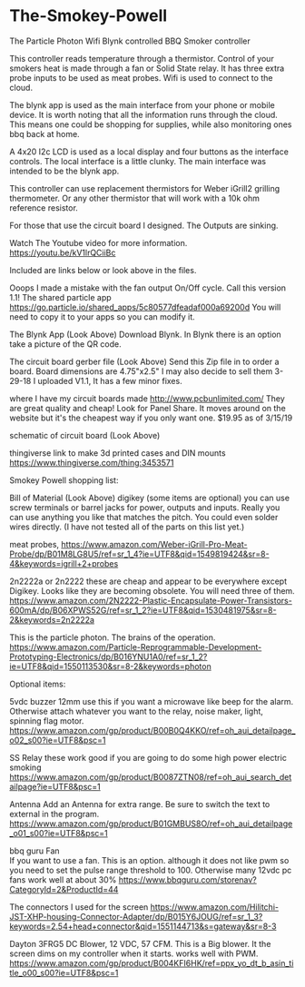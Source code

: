 # The-Smokey-Powell
The Particle Photon Wifi Blynk controlled BBQ Smoker controller

This controller reads temperature through a thermistor. Control of your smokers heat is made through a fan or
Solid State relay. It has three extra probe inputs to be used as meat probes.
Wifi is used to connect to the cloud. 

The blynk app is used as the main interface from your phone or mobile device. It is worth noting that all the information runs through the cloud. This means one could be shopping for supplies, while also monitoring ones bbq back at home.

A 4x20 I2c LCD is used as a local display and four buttons as the interface controls.
The local interface is a little clunky. The main interface was intended to be the blynk app.

This controller can use replacement thermistors for Weber iGrill2 grilling thermometer. Or any other thermistor that will work 
with a 10k ohm reference resistor.

For those that use the circuit board I designed. The Outputs are sinking.

Watch The Youtube video for more information.
https://youtu.be/kV1lrQCiiBc

Included are links below or look above in the files.

Ooops I made a mistake with the fan output On/Off cycle. Call this version 1.1!
The shared particle app https://go.particle.io/shared_apps/5c80577dfeadaf000a69200d You will need to copy it to your apps so you can modify it.

The Blynk App (Look Above) Download Blynk. In Blynk there is an option take a picture of the QR code.

The circuit board gerber file	(Look Above)  Send this Zip file in to order a board. Board dimensions are 4.75"x2.5"
I may also decide to sell them	 3-29-18 I uploaded V1.1, It has a few minor fixes.

where I have my circuit boards made http://www.pcbunlimited.com/ They are great quality and cheap!
Look for Panel Share. It moves around on the website but it's the cheapest way if you only want one. $19.95 as of 3/15/19

schematic of circuit board	(Look Above)

thingiverse link to make 3d printed cases and DIN mounts https://www.thingiverse.com/thing:3453571


Smokey Powell shopping list:

Bill of Material (Look Above)
digikey (some items are optional) you can use screw terminals or barrel jacks for power, outputs and inputs. Really you can use anything you like that matches the pitch. You could even solder wires directly.
(I have not tested all of the parts on this list yet.)


meat probes, https://www.amazon.com/Weber-iGrill-Pro-Meat-Probe/dp/B01M8LG8U5/ref=sr_1_4?ie=UTF8&qid=1549819424&sr=8-4&keywords=igrill+2+probes


2n2222a or 2n2222 these are cheap and appear to be everywhere except Digikey. Looks like they are becoming obsolete. You will need three of them.	
https://www.amazon.com/2N2222-Plastic-Encapsulate-Power-Transistors-600mA/dp/B06XPWS52G/ref=sr_1_2?ie=UTF8&qid=1530481975&sr=8-2&keywords=2n2222a

This is the particle photon. The brains of the operation.
https://www.amazon.com/Particle-Reprogrammable-Development-Prototyping-Electronics/dp/B016YNU1A0/ref=sr_1_2?ie=UTF8&qid=1550113530&sr=8-2&keywords=photon


Optional items:



5vdc buzzer 12mm use this if you want a microwave like beep for the alarm. Otherwise attach whatever you want to the relay, noise maker, light, spinning flag motor.
	https://www.amazon.com/gp/product/B00B0Q4KKO/ref=oh_aui_detailpage_o02_s00?ie=UTF8&psc=1

SS Relay	these work good if you are going to do some high power electric smoking
	https://www.amazon.com/gp/product/B0087ZTN08/ref=oh_aui_search_detailpage?ie=UTF8&psc=1

Antenna
Add an Antenna for extra range. Be sure to switch the text to external in the program.
	https://www.amazon.com/gp/product/B01GMBUS8O/ref=oh_aui_detailpage_o01_s00?ie=UTF8&psc=1

bbq guru Fan	
If you want to use a fan. This is an option. although it does not like pwm so you need to set the pulse range threshold to 100. Otherwise many 12vdc pc fans work well at about 30%
https://www.bbqguru.com/storenav?CategoryId=2&ProductId=44

The connectors I used for the screen
https://www.amazon.com/Hilitchi-JST-XHP-housing-Connector-Adapter/dp/B015Y6JOUG/ref=sr_1_3?keywords=2.54+head+connector&qid=1551144713&s=gateway&sr=8-3

Dayton 3FRG5 DC Blower, 12 VDC, 57 CFM. This is a Big blower. It the screen dims on my controller when it starts. works well with PWM.
https://www.amazon.com/gp/product/B004KFI6HK/ref=ppx_yo_dt_b_asin_title_o00_s00?ie=UTF8&psc=1
